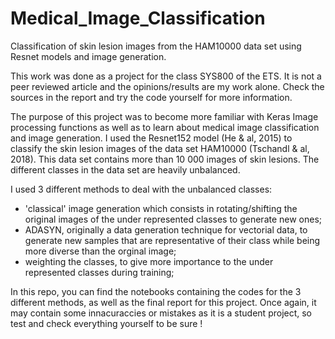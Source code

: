 # Medical_Image_Classification
Classification of skin lesion images from the HAM10000 data set using Resnet models and image generation.  

This work was done as a project for the class SYS800 of the ETS. It is not a peer reviewed article and the opinions/results are my work alone. Check the sources in the report and try the code yourself for more information.

The purpose of this project was to become more familiar with Keras Image processing functions as well as to learn about medical image classification and image generation. I used the Resnet152 model (He & al, 2015) to classify the skin lesion images of the data set HAM10000 (Tschandl & al, 2018). This data set contains more than 10 000 images of skin lesions. The different classes in the data set are heavily unbalanced.

I used 3 different methods to deal with the unbalanced classes:
  - 'classical' image generation which consists in rotating/shifting the original images of the under represented classes to generate new ones;
  - ADASYN, originally a data generation technique for vectorial data, to generate new samples that are representative of their class while being more diverse than the orginal image;
  - weighting the classes, to give more importance to the under represented classes during training;
  
 In this repo, you can find the notebooks containing the codes for the 3 different methods, as well as the final report for this project. Once again, it may contain some innacuraccies or mistakes as it is a student project, so test and check everything yourself to be sure !  
  
